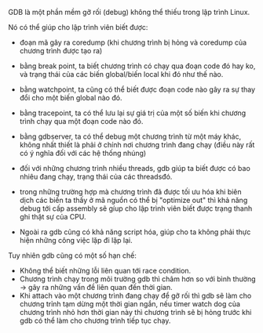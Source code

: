 GDB là một phần mềm gỡ rối (debug) không thể thiếu trong lập trình Linux.

Nó có thể giúp cho lập trình viên biết được:
   + đoạn mã gây ra coredump (khi chương trình bị hỏng và coredump của chương trình được tạo ra)

   + bằng break point, ta biết chương trình có chạy qua đoạn code đó hay ko, và trạng thái của các biến global/biến local khi đó như thế nào.

   + bằng watchpoint, ta cũng có thể biết được đoạn code nào gây ra sự thay đổi cho một biến global nào đó.

   + bằng tracepoint, ta có thể lưu lại sự giá trị của một số biến khi chương trình chạy qua một đoạn code nào đó.

   + bằng gdbserver, ta có thể debug một chương trình từ một máy khác, không nhất thiết là phải ở chính nơi chương trình đang chạy (điều này rất có ý nghĩa đối với các hệ thống nhúng)

   + đối với những chương trình nhiều threads, gdb giúp ta biết được có bao nhiêu đang chạy, trạng thái của các threadsđó.

   + trong những trường hợp mà chương trình đã được tối ưu hóa khi biên dịch các biến ta thấy ở mã nguồn có thể bị "optimize out" thì khả năng debug tới cấp assembly sẽ gíup cho lập trình viên biết được trạng thanh ghi thật sự của CPU.

   + Ngoài ra gdb cũng có khả năng script hóa, giúp cho ta không phải thực hiện những công việc lặp đi lặp lại.

Tuy nhiên gdb cũng có một số hạn chế:
   + Không thể biết những lỗi liên quan tới race condition.
   + Chương trình chạy trong môi trường gdb thì châm hơn so với bình thường -> gây ra những vấn đề liên quan đến thời gian.
   + Khi attach vào một chương trình đang chạy để gỡ rối thì gdb sẽ làm cho chương trỉnh tạm dừng một thời gian ngắn, nếu timer watch dog của chương trình nhỏ hơn thời gian này thì chương trình sẽ bị hỏng trước khi gdb có thể làm cho chương trình tiếp tục chạy.
